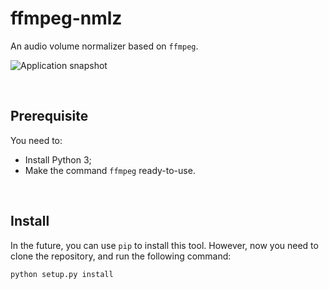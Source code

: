 # ffmpeg-nmlz

An audio volume normalizer based on `ffmpeg`.

![Application snapshot](https://user-images.githubusercontent.com/5251264/137175368-a2ad0589-c7be-4ec6-a95e-7dcb2b05efbc.png)

<br>

## Prerequisite

You need to:

- Install Python 3;
- Make the command `ffmpeg` ready-to-use.

<br>

## Install

In the future, you can use `pip` to install this tool. However, now you need to clone the repository, and run the following command:

```bash
python setup.py install
```

